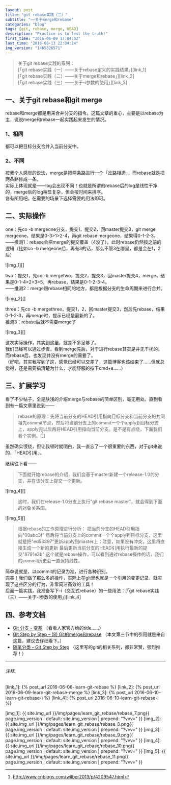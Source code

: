 ```yaml
---
layout: post
title: "git rebase实践（二）"
subtitle: "——关于merge和rebase"
categories: "blog"
tags: [git, rebase, merge, HEAD]
description: "Practice is to test the truth!"
first_time: "2016-06-09 17:04:02"
last_time: "2016-06-13 22:04:24"
img_version: "1465826571"
---
```


>关于git rebase实践的系列：  
[「git rebase实践（一）——关于rebase定义的实践结果」][link_1]  
[「git rebase实践（二）——关于merge和rebase」][link_2]  
[「git rebase实践（三）——关于-i参数的使用」][link_3]

## 一、关于git rebase和git merge

rebase和merge都是用来合并分支的指令。这篇文章的重心，主要是以rebase为主，说说merge和rebase一起实践起来发生的情况。

### 1、相同

都可以把目标分支合并入当前分支中。

### 2、不同

按我个人感觉的说法，merge是把两条路进行一个「岔路相逢」，而rebase就是把两条路修成一条。  
实际上体现就是——log会出现不同！也就是所谓的rebase后的log是线性干净的，merge后的log稍显复杂，但会按时间来排序。   
各有所用吧。在需要的场景下选择需要的用法即可。

## 二、实际操作

one：先co -b mergeone分支，提交1，提交2，回master提交3，git merge mergeone，结果是0-3>1>2-4，再git rebase mergeone，结果得0-1-2-3。   
——推测1：rebase会把merge的提交覆盖（4没了）。此时rebase仍然按之前的逻辑（比如co -b mergeone后，再有3的话，那么不管3在哪里，都是会在1，2后）

![img_1][]

two：提交1，先co -b mergetwo，提交2，提交3，回master提交4，merge，结果是0-1-4>2>3>5，再rebase，结果是0-1-2-3-4。   
——推测2：merge跟rebase相同的地方，都是根据分支的生命周期来进行合并。

![img_2][]

three：先co -b mergethree，提交1，2，回master提交3，然后先rebase，结果0-1-2-3，再merge时，提示已经是最新的了。   
推测3：rebase后就不需要merge了

![img_3][]

这次实际操作，其实到这里，就差不多足够了。   
我们已经可以通过步骤，看到merge先后，对于进行rebase其实是并无干扰的。而rebase后，也发现并没有merge的需要了。   
（好吧，其实我写到了这，感觉已经可以交差了，这篇博客也该结束了……但就总觉得，还是需要搞清楚为什么，才能舒服的按下cmd+s……）

## 三、扩展学习

看了不少帖子，全是肤浅的介绍merge与rebase的简单区别，毫无用处。直到看到有一篇文章里说到——

>rebase的原理：先将当前分支的HEAD引用指向目标分支和当前分支的共同祖先commit节点，然后将当前分支上的commit一个个apply到目标分支上，apply完以后再将HEAD引用指向当前分支。是不是有点绕，下面我们看个实例。[[^note_1]]

虽然确实很绕，但让我顿时就明白，我一直忘了一个很重要的东西，对于git来说的，「HEAD引用」。

继续往下看——

>下面就开始rebase的介绍，我们会基于master新建一个release-1.0的分支，并在该分支上提交一个更新。

![img_4][]

>这时，我们在release-1.0分支上执行"git rebase master"，就会得到下面的对象关系图。

![img_5][]

>根据rebase的工作原理进行分析：
把当前分支的HEAD引用指向"00abc3f"
然后将当前分支上的commit一个个apply到目标分支，这里就是把"ed53897"更新apply到master上；注意，如果没有冲突，这里将直接生成一个新的更新
最后更新当前分支的HEAD引用执行最新的提交"8791e3b"
这个就是rebase操作，可以看到通过rebase操作的话，我们的commit历史会一直保持线性。

简单说就是，以commit的记录为准，进行各种识别。   
完美！我们做了那么多的操作，实际上在git里也就是一个引用的变更记录，就实现了这些区分的行为，非常简洁高效的工具！   
后面一篇实践，我准备写下-i（交互式rebase）的一些用法：[「git rebase实践（三）——关于-i参数的使用」][link_4]

## 四、参考文档

* [Git 分支 - 变基](https://git-scm.com/book/zh/ch3-6.html) （看看人家官方给的title……）
* [Git Step by Step – (8) Git的merge和rebase](http://www.cnblogs.com/wilber2013/p/4209547.html) （本文第三节中的引用就是来自这篇，建议去仔细看下。）
* [随笔分类 - Git Step by Step](http://www.cnblogs.com/wilber2013/category/643754.html) （这里写的git的相关系列，都非常赞，强烈推荐！）

---

###### 注释:
[^note_1]: <http://www.cnblogs.com/wilber2013/p/4209547.html>

[link_1]: {% post_url 2016-06-08-learn-git-rebase %}
[link_2]: {% post_url 2016-06-09-learn-git-rebase-merge %}
[link_3]: {% post_url 2016-06-10-learn-git-rebase-i %}
[link_4]: {% post_url 2016-06-10-learn-git-rebase-i %}

[img_1]: {{ site.img_url }}/img/pages/learn_git_rebase/rebase_7.png{{ page.img_version | default: site.img_version | prepend: "?vvv=" }}
[img_2]: {{ site.img_url }}/img/pages/learn_git_rebase/rebase_8.png{{ page.img_version | default: site.img_version | prepend: "?vvv=" }}
[img_3]: {{ site.img_url }}/img/pages/learn_git_rebase/rebase_9.png{{ page.img_version | default: site.img_version | prepend: "?vvv=" }}
[img_4]: {{ site.img_url }}/img/pages/learn_git_rebase/rebase_10.png{{ page.img_version | default: site.img_version | prepend: "?vvv=" }}
[img_5]: {{ site.img_url }}/img/pages/learn_git_rebase/rebase_11.png{{ page.img_version | default: site.img_version | prepend: "?vvv=" }}
